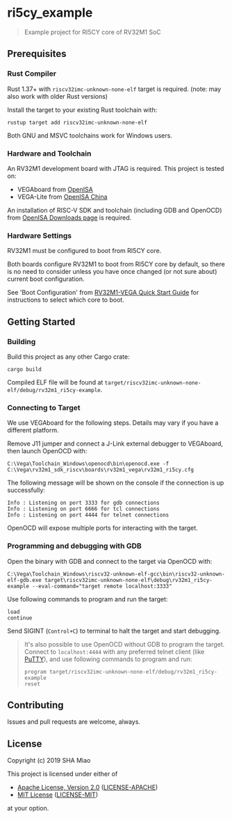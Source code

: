 
# ri5cy_example

> Example project for RI5CY core of RV32M1 SoC

## Prerequisites

### Rust Compiler

Rust 1.37+ with `riscv32imc-unknown-none-elf` target is required.  (note: may also work with older Rust versions)

Install the target to your existing Rust toolchain with:

```
rustup target add riscv32imc-unknown-none-elf
```

Both GNU and MSVC toolchains work for Windows users.

### Hardware and Toolchain

An RV32M1 development board with JTAG is required. This project is tested on:

 - VEGAboard from [OpenISA](https://open-isa.org/)
 - VEGA-Lite from [OpenISA China](https://open-isa.cn/)

An installation of RISC-V SDK and toolchain (including GDB and OpenOCD) from [OpenISA Downloads page](https://open-isa.org/downloads/) is required. 

### Hardware Settings

RV32M1 must be configured to boot from RI5CY core. 

Both boards configure RV32M1 to boot from RI5CY core by default, so there is no need to consider unless you have once changed (or not sure about) current boot configuration.

See 'Boot Configuration' from [RV32M1-VEGA Quick Start Guide](https://github.com/open-isa-org/open-isa.org/blob/master/RV32M1_VEGA_Quick_Start_Guide.pdf) for instructions to select which core to boot.

## Getting Started

### Building

Build this project as any other Cargo crate:

```
cargo build
```

Compiled ELF file will be found at `target/riscv32imc-unknown-none-elf/debug/rv32m1_ri5cy-example`.

### Connecting to Target

We use VEGAboard for the following steps. Details may vary if you have a different platform. 

Remove J11 jumper and connect a J-Link external debugger to VEGAboard, then launch OpenOCD with:

```
C:\Vega\Toolchain_Windows\openocd\bin\openocd.exe -f C:\Vega\rv32m1_sdk_riscv\boards\rv32m1_vega\rv32m1_ri5cy.cfg
```

The following message will be shown on the console if the connection is up successfully:

```
Info : Listening on port 3333 for gdb connections
Info : Listening on port 6666 for tcl connections
Info : Listening on port 4444 for telnet connections
```

OpenOCD will expose multiple ports for interacting with the target.

### Programming and debugging with GDB

Open the binary with GDB and connect to the target via OpenOCD with:

```
C:\Vega\Toolchain_Windows\riscv32-unknown-elf-gcc\bin\riscv32-unknown-elf-gdb.exe target\riscv32imc-unknown-none-elf\debug\rv32m1_ri5cy-example --eval-command="target remote localhost:3333"
```

Use following commands to program and run the target:

```
load
continue
```

Send SIGINT (`Control+C`) to terminal to halt the target and start debugging.

 > It's also possible to use OpenOCD without GDB to program the target. Connect to `localhost:4444` with any preferred telnet client (like [PuTTY](https://www.chiark.greenend.org.uk/~sgtatham/putty/)), and use following commands to program and run:
 > 
 >     program target/riscv32imc-unknown-none-elf/debug/rv32m1_ri5cy-example
 >     reset

## Contributing

Issues and pull requests are welcome, always. 

## License

Copyright (c) 2019 SHA Miao

This project is licensed under either of

* [Apache License, Version 2.0](http://www.apache.org/licenses/LICENSE-2.0)
  ([LICENSE-APACHE](LICENSE-APACHE))
* [MIT License](http://opensource.org/licenses/MIT)
  ([LICENSE-MIT](LICENSE-MIT))

at your option.
